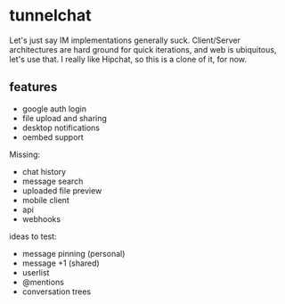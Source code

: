 tunnelchat
==========

Let's just say IM implementations generally suck. Client/Server architectures are hard ground for quick iterations, and web is ubiquitous, let's use that. I really like Hipchat, so this is a clone of it, for now.


features
--------

* google auth login
* file upload and sharing
* desktop notifications
* oembed support

Missing:
* chat history
* message search
* uploaded file preview
* mobile client
* api
* webhooks

ideas to test:
* message pinning (personal)
* message +1 (shared)
* userlist
* @mentions
* conversation trees

